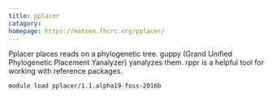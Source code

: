```yaml
---
title: pplacer
catagory:  
homepage: https://matsen.fhcrc.org/pplacer/
---
```

Pplacer places reads on a phylogenetic tree. guppy (Grand Unified Phylogenetic Placement Yanalyzer) yanalyzes them. rppr is a helpful tool for working with reference packages.
```
module load pplacer/1.1.alpha19-foss-2016b
```
